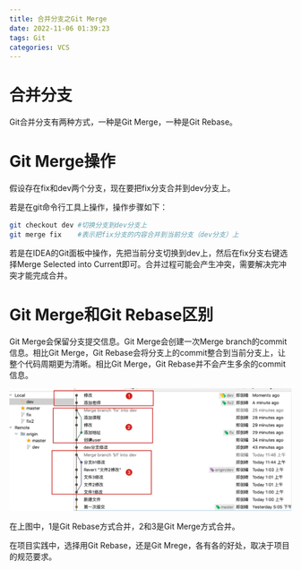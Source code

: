 ```yaml
---
title: 合并分支之Git Merge
date: 2022-11-06 01:39:23
tags: Git
categories: VCS
---
```


# 合并分支

Git合并分支有两种方式，一种是Git Merge，一种是Git Rebase。

# Git Merge操作

假设存在fix和dev两个分支，现在要把fix分支合并到dev分支上。

若是在git命令行工具上操作，操作步骤如下：

```bash
git checkout dev #切换分支到dev分支上
git merge fix    #表示把fix分支的内容合并到当前分支（dev分支）上
```

若是在IDEA的Git面板中操作，先把当前分支切换到dev上，然后在fix分支右键选择Merge Selected into Current即可。合并过程可能会产生冲突，需要解决完冲突才能完成合并。

# Git Merge和Git Rebase区别

Git Merge会保留分支提交信息。Git Merge会创建一次Merge branch的commit信息。相比Git Merge，Git Rebase会将分支上的commit整合到当前分支上，让整个代码周期更为清晰。相比Git Merge，Git Rebase并不会产生多余的commit信息。

![](/images/git_merge_1_1.png)

在上图中，1是Git Rebase方式合并，2和3是Git Merge方式合并。

在项目实践中，选择用Git Rebase，还是Git Mrege，各有各的好处，取决于项目的规范要求。
